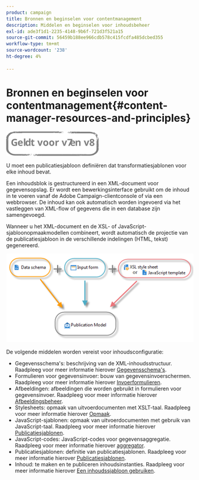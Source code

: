 ```yaml
---
product: campaign
title: Bronnen en beginselen voor contentmanagement
description: Middelen en beginselen voor inhoudsbeheer
exl-id: ade3f1d1-2235-4148-9b6f-721d3f521a15
source-git-commit: 56459b188ee966cdb578c415fcdfa485dcbed355
workflow-type: tm+mt
source-wordcount: '238'
ht-degree: 4%

---
```


# Bronnen en beginselen voor contentmanagement{#content-manager-resources-and-principles}

![](../../assets/common.svg)

U moet een publicatiesjabloon definiëren dat transformatiesjablonen voor elke inhoud bevat.

Een inhoudsblok is gestructureerd in een XML-document voor gegevensopslag. Er wordt een bewerkingsinterface gebruikt om de inhoud in te voeren vanaf de Adobe Campaign-clientconsole of via een webbrowser. De inhoud kan ook automatisch worden ingevoerd via het vastleggen van XML-flow of gegevens die in een database zijn samengevoegd.

Wanneer u het XML-document en de XSL- of JavaScript-sjabloonopmaakmodellen combineert, wordt automatisch de projectie van de publicatiesjabloon in de verschillende indelingen (HTML, tekst) gegenereerd.

![](assets/d_ncs_content_process.png)

De volgende middelen worden vereist voor inhoudsconfiguratie:

* Gegevensschema&#39;s: beschrijving van de XML-inhoudsstructuur. Raadpleeg voor meer informatie hierover [Gegevensschema&#39;s](data-schemas.md).
* Formulieren voor gegevensinvoer: bouw van gegevensinvoerschermen. Raadpleeg voor meer informatie hierover [Invoerformulieren](input-forms.md).
* Afbeeldingen: afbeeldingen die worden gebruikt in formulieren voor gegevensinvoer. Raadpleeg voor meer informatie hierover [Afbeeldingsbeheer](formatting.md#image-management).
* Stylesheets: opmaak van uitvoerdocumenten met XSLT-taal. Raadpleeg voor meer informatie hierover [Opmaak](formatting.md).
* JavaScript-sjablonen: opmaak van uitvoerdocumenten met gebruik van JavaScript-taal. Raadpleeg voor meer informatie hierover [Publicatiesjablonen](publication-templates.md).
* JavaScript-codes: JavaScript-codes voor gegevensaggregatie. Raadpleeg voor meer informatie hierover [aggregator](publication-templates.md#aggregator).
* Publicatiesjablonen: definitie van publicatiesjablonen. Raadpleeg voor meer informatie hierover [Publicatiesjablonen](publication-templates.md).
* Inhoud: te maken en te publiceren inhoudsinstanties. Raadpleeg voor meer informatie hierover [Een inhoudssjabloon gebruiken](using-a-content-template.md).
